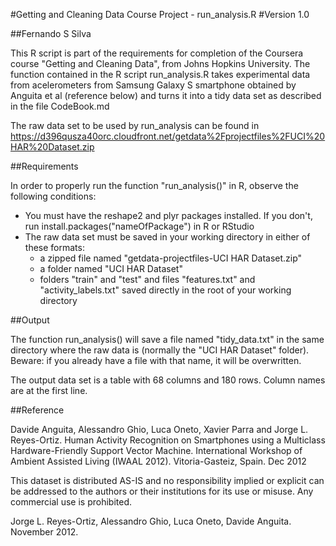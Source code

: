 #Getting and Cleaning Data Course Project - run_analysis.R
#Version 1.0

##Fernando S Silva

This R script is part of the requirements for completion of the Coursera course "Getting and Cleaning Data", from Johns Hopkins University. The function contained in the R script run_analysis.R takes experimental data from acelerometers from Samsung Galaxy S smartphone obtained by Anguita et al (reference below) and turns it into a tidy data set as described in the file CodeBook.md

The raw data set to be used by run_analysis can be found in https://d396qusza40orc.cloudfront.net/getdata%2Fprojectfiles%2FUCI%20HAR%20Dataset.zip

##Requirements

In order to properly run the function "run_analysis()" in R, observe the following conditions:

* You must have the reshape2 and plyr packages installed. If you don't, run install.packages("nameOfPackage") in R or RStudio
* The raw data set must be saved in your working directory in either of these formats:
	* a zipped file named "getdata-projectfiles-UCI HAR Dataset.zip"
	* a folder named "UCI HAR Dataset"
	* folders "train" and "test" and files "features.txt" and "activity_labels.txt" saved directly in the root of your working directory

##Output

The function run_analysis() will save a file named "tidy_data.txt" in the same directory where the raw data is (normally the "UCI HAR Dataset" folder). Beware: if you already have a file with that name, it will be overwritten.

The output data set is a table with 68 columns and 180 rows. Column names are at the first line.

##Reference

Davide Anguita, Alessandro Ghio, Luca Oneto, Xavier Parra and Jorge L. Reyes-Ortiz. Human Activity Recognition on Smartphones using a Multiclass Hardware-Friendly Support Vector Machine. International Workshop of Ambient Assisted Living (IWAAL 2012). Vitoria-Gasteiz, Spain. Dec 2012

This dataset is distributed AS-IS and no responsibility implied or explicit can be addressed to the authors or their institutions for its use or misuse. Any commercial use is prohibited.

Jorge L. Reyes-Ortiz, Alessandro Ghio, Luca Oneto, Davide Anguita. November 2012.
